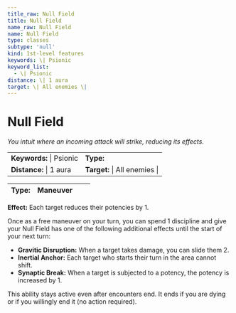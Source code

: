 ```yaml
---
title_raw: Null Field
title: Null Field
name_raw: Null Field
name: Null Field
type: classes
subtype: 'null'
kind: 1st-level features
keywords: \| Psionic
keyword_list:
  - \| Psionic
distance: \| 1 aura
target: \| All enemies \|
---
```


# Null Field

*You intuit where an incoming attack will strike, reducing its effects.*

|                          |                               |
| :----------------------- | :---------------------------- |
| **Keywords:** \| Psionic | **Type:**                     |
| **Distance:** \| 1 aura  | **Target:** \| All enemies \| |

| **Type:** | Maneuver |     |     |
| --------- | -------- | --- | --- |

**Effect:** Each target reduces their potencies by 1.

Once as a free maneuver on your turn, you can spend 1 discipline and give your Null Field has one of the following additional effects until the start of your next turn:

- **Gravitic Disruption:** When a target takes damage, you can slide them 2.
- **Inertial Anchor:** Each target who starts their turn in the area cannot shift.
- **Synaptic Break:** When a target is subjected to a potency, the potency is increased by 1.

This ability stays active even after encounters end. It ends if you are dying or if you willingly end it (no action required).
